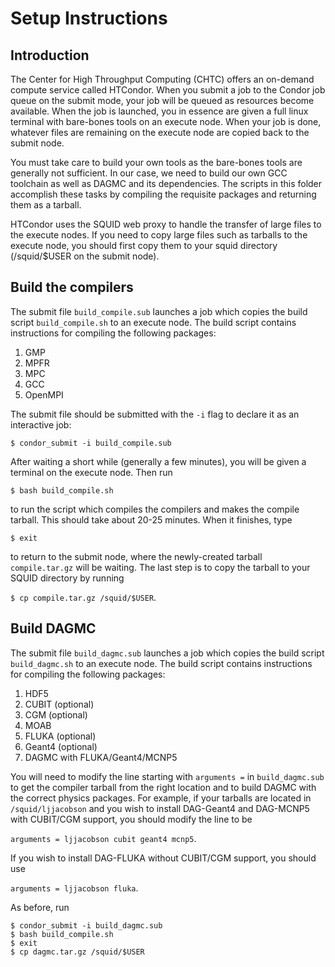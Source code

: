 Setup Instructions
========================================
Introduction
----------------------------------------
The Center for High Throughput Computing (CHTC) offers an on-demand compute service called HTCondor. When you submit a job to the Condor job queue on the submit mode, your job will be queued as resources become available. When the job is launched, you in essence are given a full linux terminal with bare-bones tools on an execute node. When your job is done, whatever files are remaining on the execute node are copied back to the submit node.

You must take care to build your own tools as the bare-bones tools are generally not sufficient. In our case, we need to build our own GCC toolchain as well as DAGMC and its dependencies. The scripts in this folder accomplish these tasks by compiling the requisite packages and returning them as a tarball.

HTCondor uses the SQUID web proxy to handle the transfer of large files to the execute nodes. If you need to copy large files such as tarballs to the execute node, you should first copy them to your squid directory (/squid/$USER on the submit node).

Build the compilers
----------------------------------------
The submit file `build_compile.sub` launches a job which copies the build script `build_compile.sh` to an execute node. The build script contains instructions for compiling the following packages:

1. GMP
2. MPFR
3. MPC
4. GCC
5. OpenMPI

The submit file should be submitted with the `-i` flag to declare it as an interactive job:

`$ condor_submit -i build_compile.sub`

After waiting a short while (generally a few minutes), you will be given a terminal on the execute node. Then run

`$ bash build_compile.sh`

to run the script which compiles the compilers and makes the compile tarball. This should take about 20-25 minutes. When it finishes, type

`$ exit`

to return to the submit node, where the newly-created tarball `compile.tar.gz` will be waiting. The last step is to copy the tarball to your SQUID directory by running

`$ cp compile.tar.gz /squid/$USER`.

Build DAGMC
----------------------------------------
The submit file `build_dagmc.sub` launches a job which copies the build script `build_dagmc.sh` to an execute node. The build script contains instructions for compiling the following packages:

1. HDF5
2. CUBIT (optional)
3. CGM (optional)
4. MOAB
5. FLUKA (optional)
6. Geant4 (optional)
7. DAGMC with FLUKA/Geant4/MCNP5

You will need to modify the line starting with `arguments =` in `build_dagmc.sub` to get the compiler tarball from the right location and to build DAGMC with the correct physics packages. For example, if your tarballs are located in `/squid/ljjacobson` and you wish to install DAG-Geant4 and DAG-MCNP5 with CUBIT/CGM support, you should modify the line to be

`arguments = ljjacobson cubit geant4 mcnp5`.

If you wish to install DAG-FLUKA without CUBIT/CGM support, you should use

`arguments = ljjacobson fluka`.

As before, run

```
$ condor_submit -i build_dagmc.sub
$ bash build_compile.sh
$ exit
$ cp dagmc.tar.gz /squid/$USER
```
